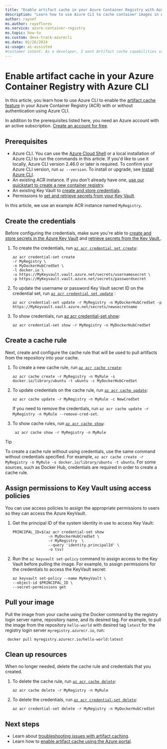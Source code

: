 ```yaml
---
title: "Enable artifact cache in your Azure Container Registry with Azure CLI"
description: "Learn how to use Azure CLI to cache container images in Azure Container Registry, improving performance and efficiency."
author: rayoef
ms.author: rayoflores
ms.service: azure-container-registry
ms.topic: how-to
ms.custom: devx-track-azurecli
ms.date: 02/26/2024
ai-usage: ai-assisted
#customer intent: As a developer, I want Artifact cache capabilities so that I can efficiently deliver and serve containerized applications to end-users in real-time.
---
```


# Enable artifact cache in your Azure Container Registry with Azure CLI

In this article, you learn how to use Azure CLI to enable the [artifact cache feature](artifact-cache-overview.md) in your Azure Container Registry (ACR) with or without authentication using Azure CLI.

In addition to the prerequisites listed here, you need an Azure account with an active subscription. [Create an account for free](https://azure.microsoft.com/free/?WT.mc_id=A261C142F).

## Prerequisites

* Azure CLI. You can use the [Azure Cloud Shell][Azure Cloud Shell] or a local installation of Azure CLI to run the commands in this article. If you'd like to use it locally, Azure CLI version 2.46.0 or later is required. To confirm your Azure CLI version, run `az --version`. To install or upgrade, see [Install Azure CLI][Install Azure CLI].
* An existing ACR instance. If you don't already have one, [use our quickstart to create a new container registry](/azure/container-registry/container-registry-get-started-azure-cli).
* An existing Key Vault to [create and store credentials][create-and-store-keyvault-credentials].
* Permissions to [set and retrieve secrets from your Key Vault][set-and-retrieve-a-secret].

In this article, we use an example ACR instance named `MyRegistry`.

## Create the credentials

Before configuring the credentials, make sure you're able to [create and store secrets in the Azure Key Vault][create-and-store-keyvault-credentials] and [retrieve secrets from the Key Vault.][set-and-retrieve-a-secret].

1. To create the credentials, run [`az acr credential set create`][az-acr-credential-set-create]:

   ```azurecli-interactive
   az acr credential-set create 
   -r MyRegistry \
   -n MyDockerHubCredSet \
   -l docker.io \ 
   -u https://MyKeyvault.vault.azure.net/secrets/usernamesecret \
   -p https://MyKeyvault.vault.azure.net/secrets/passwordsecret
   ```

1. To update the username or password Key Vault secret ID on the credential set, run [`az acr credential set update`][az-acr-credential-set-update] :

   ```azurecli-interactive
   az acr credential-set update -r MyRegistry -n MyDockerHubCredSet -p https://MyKeyvault.vault.azure.net/secrets/newsecretname
   ```

1. To show credentials, run [az acr credential-set show][az-acr-credential-set-show]:

   ```azurecli-interactive
   az acr credential-set show -r MyRegistry -n MyDockerHubCredSet
   ```

## Create a cache rule

Next, create and configure the cache rule that will be used to pull artifacts from the repository into your cache.

1. To create a new cache rule, run [`az acr cache create`][az-acr-cache-create]:

   ```azurecli-interactive
   az acr cache create -r MyRegistry -n MyRule -s docker.io/library/ubuntu -t ubuntu -c MyDockerHubCredSet
   ```

1. To update credentials on the cache rule, run [`az acr cache update`][az-acr-cache-update]:

    ```azurecli-interactive
    az acr cache update -r MyRegistry -n MyRule -c NewCredSet
    ```

    If you need to remove the credentials, run `az acr cache update -r MyRegistry -n MyRule --remove-cred-set`.

1. To show cache rules, run [`az acr cache show`][az-acr-cache-show]:

    ```azurecli-interactive
     az acr cache show -r MyRegistry -n MyRule
    ```

> [!TIP]
> To create a cache rule without using credentials, use the same command without credentials specified. For example, `az acr cache create -r MyRegistry -n MyRule -s docker.io/library/ubuntu -t ubuntu`. For some sources, such as Docker Hub, credentials are required in order to create a cache rule.

## Assign permissions to Key Vault using access policies

You can use access policies to assign the appropriate permissions to users so they can access the Azure KeyVault.

1. Get the principal ID of the system identity in use to access Key Vault:

   ```azurecli
   PRINCIPAL_ID=$(az acr credential-set show 
                   -n MyDockerHubCredSet \ 
                   -r MyRegistry  \
                   --query 'identity.principalId' \ 
                   -o tsv) 
   ```

1. Run the `az keyvault set-policy` command to assign access to the Key Vault before pulling the image. For example, to assign permissions for the credentials to access the KeyVault secret:

   ```azurecli
   az keyvault set-policy --name MyKeyVault \
   --object-id $PRINCIPAL_ID \
   --secret-permissions get
   ```

## Pull your image

Pull the image from your cache using the Docker command by the registry login server name, repository name, and its desired tag. For example, to pull the image from the repository `hello-world` with desired tag `latest` for the registry login server `myregistry.azurecr.io`, run:

```azurecli-interactive
 docker pull myregistry.azurecr.io/hello-world:latest
```

## Clean up resources

When no longer needed, delete the cache rule and credentials that you created.

1. To delete the cache rule, run [`az acr cache delete`][az-acr-cache-delete]:

   ```azurecli-interactive
   az acr cache delete -r MyRegistry -n MyRule
   ```

1. To delete the credentials, run [`az acr credential-set delete`][az-acr-credential-set-delete]:

   ```azurecli-interactive
   az acr credential-set delete -r MyRegistry -n MyDockerHubCredSet
   ```

## Next steps

* Learn about [troubleshooting issues with artifact caching](troubleshoot-artifact-cache.md).
* Learn how to [enable artifact cache using the Azure portal](artifact-cache-portal.md).

<!-- LINKS - External -->
[create-and-store-keyvault-credentials]: /azure/key-vault/secrets/quick-create-cli#add-a-secret-to-key-vault
[set-and-retrieve-a-secret]: /azure/key-vault/secrets/quick-create-cli#retrieve-a-secret-from-key-vault
[Install Azure CLI]: /cli/azure/install-azure-cli
[Azure Cloud Shell]: /azure/cloud-shell/quickstart
[az-acr-cache-create]:/cli/azure/acr/cache#az-acr-cache-create
[az-acr-cache-show]:/cli/azure/acr/cache#az-acr-cache-show
[az-acr-cache-delete]:/cli/azure/acr/cache#az-acr-cache-delete
[az-acr-cache-update]:/cli/azure/acr/cache#az-acr-cache-update
[az-acr-credential-set-create]:/cli/azure/acr/credential-set#az-acr-credential-set-create
[az-acr-credential-set-update]:/cli/azure/acr/credential-set#az-acr-credential-set-update
[az-acr-credential-set-show]: /cli/azure/acr/credential-set#az-acr-credential-set-show
[az-acr-credential-set-delete]: /cli/azure/acr/credential-set#az-acr-credential-set-delete
